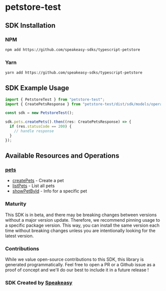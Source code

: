 # petstore-test

<!-- Start SDK Installation -->
## SDK Installation

### NPM

```bash
npm add https://github.com/speakeasy-sdks/typescript-petstore
```

### Yarn

```bash
yarn add https://github.com/speakeasy-sdks/typescript-petstore
```
<!-- End SDK Installation -->

## SDK Example Usage
<!-- Start SDK Example Usage -->
```typescript
import { PetstoreTest } from "petstore-test";
import { CreatePetsResponse } from "petstore-test/dist/sdk/models/operations";

const sdk = new PetstoreTest();

sdk.pets.createPets().then((res: CreatePetsResponse) => {
  if (res.statusCode == 200) {
    // handle response
  }
});
```
<!-- End SDK Example Usage -->

<!-- Start SDK Available Operations -->
## Available Resources and Operations


### [pets](docs/sdks/pets/README.md)

* [createPets](docs/sdks/pets/README.md#createpets) - Create a pet
* [listPets](docs/sdks/pets/README.md#listpets) - List all pets
* [showPetById](docs/sdks/pets/README.md#showpetbyid) - Info for a specific pet
<!-- End SDK Available Operations -->

### Maturity

This SDK is in beta, and there may be breaking changes between versions without a major version update. Therefore, we recommend pinning usage
to a specific package version. This way, you can install the same version each time without breaking changes unless you are intentionally
looking for the latest version.

### Contributions

While we value open-source contributions to this SDK, this library is generated programmatically.
Feel free to open a PR or a Github issue as a proof of concept and we'll do our best to include it in a future release !

### SDK Created by [Speakeasy](https://docs.speakeasyapi.dev/docs/using-speakeasy/client-sdks)
